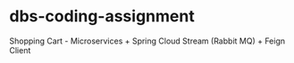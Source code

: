 # dbs-coding-assignment
Shopping Cart - Microservices + Spring Cloud Stream (Rabbit MQ) + Feign Client

